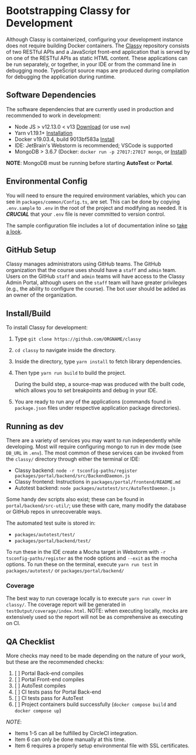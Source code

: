 # Bootstrapping Classy for Development

Although Classy is containerized, configuring your development instance does not require building Docker containers. The [Classy](https://github.com/ubccpsc/classy) repository consists of two RESTful APIs and a JavaScript front-end application that is served by on one of the RESTful APIs as static HTML content. These applications can be run separately, or together, in your IDE or from the command line in debugging mode. TypeScript source maps are produced during compilation for debugging the application during runtime.

## Software Dependencies

The software dependencies that are currently used in production and recommended to work in development:

- Node JS > v12.13.0 < v13 [Download](https://nodejs.org/en/download/) (or use `nvm`)
- Yarn v1.19.1+ [Installation](https://yarnpkg.com/lang/en/docs/install)
- Docker v19.03.4, build 9013bf583a [Install](https://docs.docker.com/install/)
- IDE: JetBrain's Webstorm is recommended; VSCode is supported
- MongoDB > 3.6.7 (Docker: `docker run -p 27017:27017 mongo`, or [Install](https://docs.mongodb.com/manual/installation/))

**NOTE**: MongoDB must be running before starting **AutoTest** or **Portal**.

## Environmental Config

You will need to ensure the required environment variables, which you can see in `packages/common/Config.ts`, are set. This can be done by copying `.env.sample` to `.env` in the root of the project and modifying as needed. It is ***CRUCIAL*** that your `.env` file is never committed to version control.

The sample configuration file includes a lot of documentation inline so [take a look](https://github.com/ubccpsc/classy/blob/main/.env.sample).

## GitHub Setup

Classy manages administrators using GitHub teams. The GitHub organization that the course uses should have a `staff` and `admin` team. Users on the GitHub `staff` and `admin` teams will have access to the Classy Admin Portal, although users on the `staff` team will have greater privileges (e.g., the ability to configure the course). The bot user should be added as an owner of the organization.

## Install/Build

To install Classy for development:

1. Type `git clone https://github.com/ORGNAME/classy`
2. `cd classy` to navigate inside the directory.
3. Inside the directory, type `yarn install` to fetch library dependencies.
4. Then type `yarn run build` to build the project.

   During the build step, a source-map was produced with the built code, which allows you to set breakpoints and debug in your IDE.

5. You are ready to run any of the applications (commands found in `package.json` files under respective application package directories).

## Running as dev

There are a variety of services you may want to run independently while developing.
Most will require configuring mongo to run in dev mode (see `DB_URL` in `.env`). 
The most common of these services can be invoked from the `classy/` directory through either the terminal or IDE:

* Classy backend: `node -r tsconfig-paths/register packages/portal/backend/src/BackendDaemon.js`
* Classy frontend: Instructions in `packages/portal/frontend/README.md`
* Autotest backend: `node packages/autotest/src/AutoTestDaemon.js`
 
Some handy dev scripts also exist; these can be found in `portal/backend/src-util/`; use these with care, many modify the database or GitHub repos in unrecoverable ways. 

The automated test suite is stored in:
* `packages/autotest/test/`
* `packages/portal/backend/test/`

To run these in the IDE create a Mocha target in Webstorm with `-r tsconfig-paths/register` as the node options and `--exit` as the mocha options.
To run these on the terminal, execute `yarn run test` in `packages/autotest/` or `packages/portal/backend/`

### Coverage

The best way to run coverage locally is to execute `yarn run cover` in `classy/`. The coverage report will be generated in `testOutput/coverage/index.html`. NOTE: when executing locally, mocks are extensively used so the report will not be as comprehensive as executing on CI.

## QA Checklist

More checks may need to be made depending on the nature of your work, but these are the recommended checks:

1. [ ] Portal Back-end compiles
2. [ ] Portal Front-end compiles
3. [ ] AutoTest compiles
4. [ ] CI tests pass for Portal Back-end
5. [ ] CI tests pass for AutoTest
6. [ ] Project containers build successfully (`docker compose build` and `docker compose up`)

*NOTE*:

- Items 1-5 can all be fulfilled by CircleCI integration.
- Item 6 can only be done manually at this time.
- Item 6 requires a properly setup environmental file with SSL certificates.
